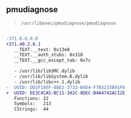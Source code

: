 ## pmudiagnose

> `/usr/libexec/pmudiagnose/pmudiagnose`

```diff

-371.0.6.0.0
+371.40.2.0.1
   __TEXT.__text: 0x13e0
   __TEXT.__auth_stubs: 0x310
   __TEXT.__gcc_except_tab: 0x7c

   - /usr/lib/libSMC.dylib
   - /usr/lib/libSystem.B.dylib
   - /usr/lib/libc++.1.dylib
-  UUID: DD1F18EF-88E2-3733-B4D4-F7B3233B91F6
+  UUID: EE3C4CA5-BC11-342C-8DEC-B4A4742AC12E
   Functions: 22
   Symbols:   213
   CStrings:  44

```
